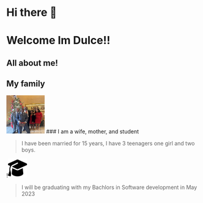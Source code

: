 # Hi there 👋
# Welcome Im Dulce!!

## All about me!

## My family

<img src="fam.jpg" width="100" height="100">
### I am a wife, mother, and student

>I have been married for 15 years, I have 3 teenagers one girl and two boys.

!<img src="graduation-cap-solid.svg" width="50" height="50">
>I will be graduating with my Bachlors in Software development in May 2023

<!--
**wilsd15/wilsd15** is a ✨ _special_ ✨ repository because its `README.md` (this file) appears on your GitHub profile.

Here are some ideas to get you started:

- 🔭 I’m currently working on my Bachlors Degree at Broward College
- 🌱 I’m currently learning Software Development
- 👯 I’m looking to collaborate on more projects
- 🤔 I’m looking for help with learning how to write code
- 💬 Ask me about anything!!
- 📫 How to reach me: wild15@mail.broward.edu
- 😄 I love all things sweet! My two favorite desserts are key lime pie and ice cream 
- ⚡ Fun fact: I love to sleep, shop, watch movies and go to the beach.
-->
